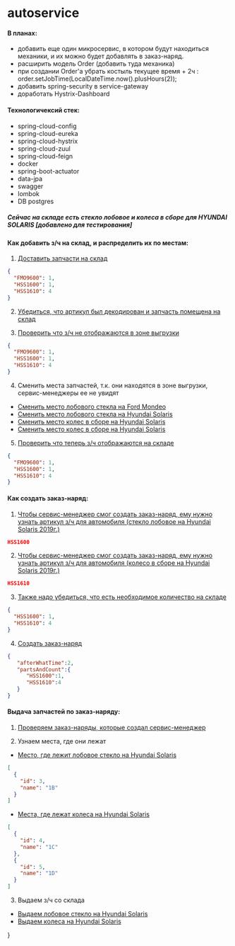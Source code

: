# autoservice

#### В планах:
* добавить еще один микросервис, в котором будут находиться механики, и их можно будет добавлять в заказ-наряд.
* расширить модель Order (добавить туда механика)
* при создании Order'a убрать костыль текущее время + 2ч : order.setJobTime(LocalDateTime.now().plusHours(2));
* добавить spring-security в service-gateway
* доработать Hystrix-Dashboard

#### Технологичексий стек:
* spring-cloud-config
* spring-cloud-eureka
* spring-cloud-hystrix
* spring-cloud-zuul
* spring-cloud-feign
* docker
* spring-boot-actuator
* data-jpa
* swagger
* lombok
* DB postgres

##### Сейчас на складе есть стекло лобовое и колеса в сборе для HYUNDAI SOLARIS [добавлено для тестирования]

#### Как добавить з/ч на склад, и распределить их по местам:
1. [Доставить запчасти на склад](http://localhost:8080/autoservice/storage/inventory/actions/add-parts)  
```json 
{   
  "FMO9600": 1,   
  "HSS1600": 1,   
  "HSS1610": 4   
}    
```
2. [Убедиться, что артикул был декодирован и запчасть помещена на склад](http://localhost:8080/autoservice/storage/inventory/all-inventories)   

3. [Проверить что з/ч не отображаются в зоне выгрузки](http://localhost:8080/autoservice/storage/inventory/action/check-inventories-on-storage)
```json 
{   
  "FMO9600": 1,   
  "HSS1600": 1,   
  "HSS1610": 4   
}    
``` 

4. Сменить места запчастей, т.к. они находятся в зоне выгрузки, сервис-менеджеры ее не увидят
* [Сменить место лобового стекла на Ford Mondeo](http://localhost:8080/autoservice/storage/inventory/actions/change-place/1/1/2/1)    
* [Сменить место лобового стекла на Hyundai Solaris](http://localhost:8080/autoservice/storage/inventory/actions/change-place/1/2/3/1)    
* [Сменить место колес в сборе на Hyundai Solaris](http://localhost:8080/autoservice/storage/inventory/actions/change-place/1/3/4/2)    
* [Сменить место колес в сборе на Hyundai Solaris](http://localhost:8080/autoservice/storage/inventory/actions/change-place/1/3/5/2)    

5. [Проверить что теперь з/ч отображаются на складе](http://localhost:8080/autoservice/storage/inventory/action/check-inventories-on-storage)
```json 
{   
  "FMO9600": 1,   
  "HSS1600": 1,   
  "HSS1610": 4   
}    
```


#### Как создать заказ-наряд:
1. [Чтобы сервис-менеджер смог создать заказ-наряд, ему нужно узнать артикул з/ч для автомобиля (стекло лобовое на Hyundai Solaris 2019г.)](http://localhost:8080/autoservice/diagnostic/order/find-article-on-storage/%D1%81%D1%82%D0%B5%D0%BA%D0%BB%D0%BE%20%D0%BB%D0%BE%D0%B1%D0%BE%D0%B2%D0%BE%D0%B5/hyundai/solaris/2019)   
```json
HSS1600   
```
2. [Чтобы сервис-менеджер смог создать заказ-наряд, ему нужно узнать артикул з/ч для автомобиля (колесо в сборе на Hyundai Solaris 2019г.)](http://localhost:8080/autoservice/diagnostic/order/find-article-on-storage/%D0%BA%D0%BE%D0%BB%D0%B5%D1%81%D0%BE%20%D0%B2%20%D1%81%D0%B1%D0%BE%D1%80%D0%B5/hyundai/solaris/2019)   
```json
HSS1610   
```
3. [Также надо убедиться, что есть необходимое количество на складе](http://localhost:8080/autoservice/diagnostic/order/check-inventories-on-storage)   
```json
{   
  "HSS1600": 1,   
  "HSS1610": 4   
}   
```
4. [Создать заказ-наряд](http://localhost:8080/autoservice/diagnostic/order/add-order)   
```json
{   
   "afterWhatTime":2,   
   "partsAndCount":{   
      "HSS1600":1,   
      "HSS1610":4   
   }   
}
```
#### Выдача запчастей по заказ-наряду:

1. [Проверяем заказ-наряды, которые создал сервис-менеджер](http://localhost:8080/autoservice/storage/order/find-all-order-details)

2. Узнаем места, где они лежат
* [Место, где лежит лобовое стекло на Hyundai Solaris](http://localhost:8080/autoservice/storage/places/get-by-article/HSS1600)  
```json
[   
  {   
    "id": 3,   
    "name": "1B"   
  }   
]
```
* [Места, где лежат колеса на Hyundai Solaris](http://localhost:8080/autoservice/storage/places/get-by-article/HSS1610)  
```json
[   
  {   
    "id": 4,   
    "name": "1C"   
  },   
  {   
    "id": 5,   
    "name": "1D"   
  }   
]   
```
3. Выдаем з/ч со склада
* [Выдаем лобовое стекло на Hyundai Solaris](http://localhost:8080/autoservice/storage/parts/delete-part-from-storage/HSS1600)
* [Выдаем колеса на Hyundai Solaris](http://localhost:8080/autoservice/storage/parts/delete-part-from-storage/HSS1610)

} 

